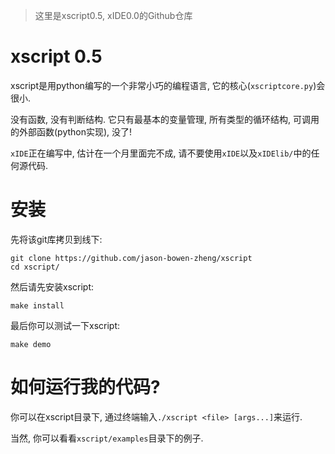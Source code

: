 > 这里是xscript0.5, xIDE0.0的Github仓库
# xscript 0.5
xscript是用python编写的一个非常小巧的编程语言, 它的核心(`xscriptcore.py`)会很小.

没有函数, 没有判断结构. 它只有最基本的变量管理, 所有类型的循环结构, 可调用的外部函数(python实现), 没了!

`xIDE`正在编写中, 估计在一个月里面完不成, 请不要使用`xIDE`以及`xIDElib/`中的任何源代码.

# 安装
先将该git库拷贝到线下:
```shell
git clone https://github.com/jason-bowen-zheng/xscript
cd xscript/
```

然后请先安装xscript:
```shell
make install
```

最后你可以测试一下xscript:
```shell
make demo
```

# 如何运行我的代码?
你可以在xscript目录下, 通过终端输入`./xscript <file> [args...]`来运行.

当然, 你可以看看`xscript/examples`目录下的例子.
